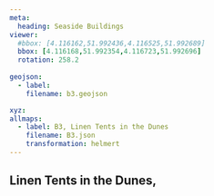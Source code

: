 ```yaml
---
meta:
  heading: Seaside Buildings
viewer:
  #bbox: [4.116162,51.992436,4.116525,51.992689]
  bbox: [4.116168,51.992354,4.116723,51.992696]
  rotation: 258.2
  
geojson:
  - label:
    filename: b3.geojson

xyz:
allmaps:
  - label: B3, Linen Tents in the Dunes
    filename: B3.json
    transformation: helmert
---
```


## Linen Tents in the Dunes,